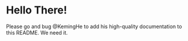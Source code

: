 # Hello There!

Please go and bug @KemingHe to add his high-quality documentation to this README. We need it.
